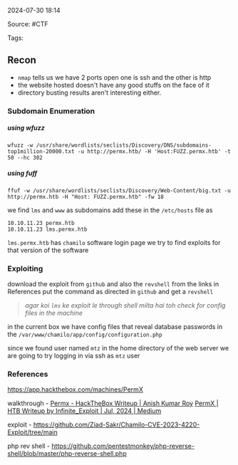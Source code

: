 
2024-07-30 18:14

Source: #CTF 

Tags: 
## Recon

- `nmap` tells us we have 2 ports open one is ssh and the other is http 
- the website hosted doesn't have any good stuffs on the face of it
- directory busting results aren't interesting either.
### Subdomain Enumeration

##### using wfuzz 
```
wfuzz -w /usr/share/wordlists/seclists/Discovery/DNS/subdomains-top1million-20000.txt -u http://permx.htb/ -H 'Host:FUZZ.permx.htb' -t 50 --hc 302
```
##### using fuff
```
ffuf -w /usr/share/wordlists/seclists/Discovery/Web-Content/big.txt -u http://permx.htb -H "Host: FUZZ.permx.htb" -fw 18
```

we find `lms` and `www` as subdomains 
add these in the `/etc/hosts` file as 

```
10.10.11.23 permx.htb
10.10.11.23 lms.permx.htb
```

`lms.permx.htb` has `chamilo` software login page 
we try to find exploits for that version of the software 
### Exploiting

download the exploit from `github` and also the `revshell` from the links in References 
put the command as directed in `github` and get a `revshell`

> *agar koi `lms` ke exploit le through shell milta hai toh check for config files in the machine* 

in the current box we have config files that reveal database passwords in the `/var/www/chamilo/app/config/configuration.php` 

since we found user named `mtz` in the home directory of the web server we are going to try logging in via ssh as `mtz` user 











### References
https://app.hackthebox.com/machines/PermX

walkthrough - 
[Permx - HackTheBox Writeup | Anish Kumar Roy](https://anishkumarroy.github.io/posts/permx-htb/)
[PermX | HTB Writeup by Infinite_Exploit | Jul, 2024 | Medium](https://medium.com/@Infinite_Exploit/permx-htb-writeup-season-5-136bfcb54ac2)

exploit - https://github.com/Ziad-Sakr/Chamilo-CVE-2023-4220-Exploit/tree/main

php rev shell - https://github.com/pentestmonkey/php-reverse-shell/blob/master/php-reverse-shell.php